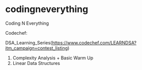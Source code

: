 # codingneverything
Coding N Everything

Codechef:

DSA_Learning_Series(https://www.codechef.com/LEARNDSA?itm_campaign=contest_listing)

1) Complexity Analysis + Basic Warm Up
2) Linear Data Structures


    

